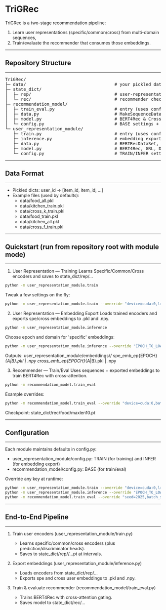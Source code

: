 # TriGRec

TriGRec is a two-stage recommendation pipeline:
1) Learn user representations (specific/common/cross) from multi-domain sequences,
2) Train/evaluate the recommender that consumes those embeddings.

-------------------------------------------------------------------------------
## Repository Structure
-------------------------------------------------------------------------------

<pre>
TriGRec/
├─ data/                                  # your pickled datasets
├─ state_dict/
│  ├─ rep/                                # user-representation checkpoints
│  └─ rec/                                # recommender checkpoints
├─ recommendation_model/
│  ├─ train_eval.py                       # entry (uses config.py)
│  ├─ data.py                             # MakeSequenceDataSet, BERTRecDataSet
│  ├─ model.py                            # BERT4Rec & CrossAttention gating
│  └─ config.py                           # BASE settings + --override parser
└─ user_representation_module/
   ├─ train.py                            # entry (uses config.py)
   ├─ inference.py                        # embedding export (imports BERT4Rec)
   ├─ data.py                             # BERTRecDataSet, InferenceDataset
   ├─ model.py                            # BERT4Rec, GRL, Discriminator, losses
   └─ config.py                           # TRAIN/INFER settings + --override
</pre>

-------------------------------------------------------------------------------
## Data Format
-------------------------------------------------------------------------------
- Pickled dicts: user_id -> [item_id, item_id, ...]
- Example files (used by defaults):
   - data/food_all.pkl
   - data/kitchen_train.pkl
   - data/cross_k_train.pkl
   - data/food_train.pkl
   - data/kitchen_all.pkl
   - data/cross_f_train.pkl


-------------------------------------------------------------------------------
## Quickstart (run from repository root with module mode)
-------------------------------------------------------------------------------
1) User Representation — Training
   Learns Specific/Common/Cross encoders and saves to state_dict/rep/...

```bash
python -m user_representation_module.train
```

   Tweak a few settings on the fly:
```bash
python -m user_representation_module.train --override "device=cuda:0,lr=0.0005,batch_size=64,num_epochs=50"
```

2) User Representation — Embedding Export
   Loads trained encoders and exports spe/cross embeddings to .pkl and .npy.

```bash
python -m user_representation_module.inference
```

   Choose epoch and domain for 'specific' embeddings:
```bash
python -m user_representation_module.inference --override "EPOCH_TO_LOAD=80,SPE_DOMAIN=B"
```

   Outputs:
   user_representation_module/embeddings/<domain>/
     spe_emb_ep{EPOCH}_{A|B}.pkl | .npy
     cross_emb_ep{EPOCH}_{A|B}.pkl | .npy

3) Recommender — Train/Eval
   Uses sequences + exported embeddings to train BERT4Rec with cross-attention.

```bash
python -m recommendation_model.train_eval
```

   Example overrides:
```bash
python -m recommendation_model.train_eval --override "device=cuda:0,batch_size=1024,spe_emb_path=user_representation_module/embeddings/food/spe_emb_ep100_A.npy,cross_emb_path=user_representation_module/embeddings/food/cross_emb_ep100_A.npy"
```

   Checkpoint:
   state_dict/rec/food/maxlen10.pt

-------------------------------------------------------------------------------
## Configuration
-------------------------------------------------------------------------------
Each module maintains defaults in config.py:
- user_representation_module/config.py:
  TRAIN (for training) and INFER (for embedding export)
- recommendation_model/config.py:
  BASE (for train/eval)

Override any key at runtime:
```bash
python -m user_representation_module.train --override "device=cuda:0,lr=0.0005"
python -m user_representation_module.inference --override "EPOCH_TO_LOAD=100,SPE_DOMAIN=A"
python -m recommendation_model.train_eval --override "seed=2025,batch_size=1024"
```

-------------------------------------------------------------------------------
## End-to-End Pipeline
-------------------------------------------------------------------------------
1. Train user encoders (user_representation_module/train.py)
   - Learns specific/common/cross encoders (plus prediction/discriminator heads).
   - Saves to state_dict/rep/<domain>/...pt at intervals.

2. Export embeddings (user_representation_module/inference.py)
   - Loads encoders from state_dict/rep/...
   - Exports spe and cross user embeddings to .pkl and .npy.

3. Train & evaluate recommender (recommendation_model/train_eval.py)
   - Trains BERT4Rec with cross-attention gating.
   - Saves model to state_dict/rec/...
